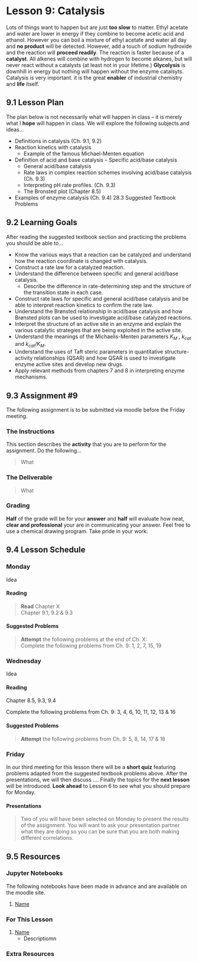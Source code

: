 # Lesson 9: Catalysis

Lots of things want to happen but are just **too slow** to matter. Ethyl acetate and water are lower in energy if they combine to become acetic acid and ethanol. However you can boil a mixture of ethyl acetate and water all day and **no product** will be detected. However, add a touch of sodium hydroxide and the reaction will **proceed readily**. The reaction is faster because of a **catalyst**. All alkenes will combine with hydrogen to become alkanes, but will never react without a catalysts (at least not in your lifetime.) **Glycolysis** is downhill in energy but nothing will happen without the enzyme catalsyts. Catalysis is very important. it is the great **enabler** of industrial chemistry and **life** itself.

## 9.1 Lesson Plan
The plan below is not necessarily what will happen in class – it is merely what I **hope** will happen in class. We will explore the following subjects and ideas&hellip;

- Definitions in catalysis (Ch. 9.1, 9.2)
- Reaction kinetics with catalysis
    - Example of the famous Michael-Menten equation
- Definition of acid and base catalysis – Specific acid/base catalysis
    - General acid/base catalysis
    - Rate laws in complex reaction schemes involving acid/base catalysis (Ch. 9.3)
    - Interpreting pH rate profiles. (Ch. 9.3) 
    - The Bronsted plot (Chapter 8.5)
- Examples of enzyme catalysis (Ch. 9.4) 28.3 Suggested Textbook Problems

## 9.2 Learning Goals
After reading the suggested textbook section and practicing the problems you should be able to&hellip;

- Know the various ways that a reaction can be catalyzed and understand how the reaction coordinate is changed with catalysis.
- Construct a rate law for a catalyzed reaction.
- Understand the difference between specific and general acid/base catalysis.
     - Describe the difference in rate-determining step and the structure of the transition state in each case.
- Construct rate laws for specific and general acid/base catalysis and be able to interpret reaction kinetics to confirm the rate law.
- Understand the Brønsted relationship in acid/base catalysis and how Brønsted plots can be used to investigate acid/base catalyzed reactions.
- Interpret the structure of an active site in an enzyme and explain the various catalytic strategies that are being exploited in the active site.
- Understand the meanings of the Michaelis-Menten parameters *K<sub>M</sub>* , *k<sub>cat</sub>* and *k<sub>cat</sub>/K<sub>M</sub>*.
- Understand the uses of Taft steric parameters in quantitative structure-activity relationships (QSAR) and how QSAR is used to investigate enzyme active sites and develop new drugs.
- Apply relevant methods from chapters 7 and 8 in interpreting enzyme mechanisms.

## 9.3 Assignment \#9

The following assignment is to be submitted via moodle before the Friday meeting.

### The Instructions
This section describes the **activity** that you are to perform for the assignment. Do the following&hellip;

> What

### The Deliverable
> What


### Grading
**Half** of the grade will be for your **answer** and **half** will evaluate how neat, **clear and professional** your are in communicating your answer. Feel free to use a chemical drawing program. Take pride in your work.

## 9.4 Lesson Schedule

### Monday 

Idea

#### Reading

> **Read** Chapter X  <br>
Chapter 9.1, 9.2 & 9.3


#### Suggested Problems

> **Attempt** the following problems at the end of Ch. X:   <br>
Complete the following problems from Ch. 9: 1, 2, 7, 15, 19

### Wednesday

Idea

#### Reading
Chapter 8.5, 9.3, 9.4

Complete the following problems from Ch. 9: 3, 4, 6, 10, 11, 12, 13 & 16


#### Suggested Problems

> **Attempt** the following problems from Ch. 9: 5, 8, 14, 17 & 18 

### Friday

In our third meeting for this lesson there will be a **short quiz** featuring problems adapted from the suggested textbook problems above. After the presentations, we will then discuss .... Finally the topics for the **next lesson** will be introduced. **Look ahead** to Lesson 6 to see what you should prepare for Monday. 

#### Presentations

> Two of you will have been selected on Monday to present the results of the assignment. You will want to ask your presentation partner what they are doing so you can be sure that you are both making different correlations.


## 9.5 Resources

### Jupyter Notebooks

The following notebooks have been made in advance and are available on the moodle site.

1. [Name](Resource_Moodle_Link.md)


### For This Lesson

1. [Name](Resource_Moodle_Link.md) 
    - Descriptiomn

### Extra Resources




